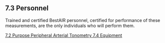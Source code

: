 ## 7.3 Personnel

Trained and certified BestAIR personnel, certified for performance of these measurements, are the only individuals who will perform them.



<div class="center">
<div class="btn-group">
  <a href=":pages_path:/manuals/peripheral-arterial-tonometry/7-02-purpose.md" class="btn btn-default">
    <span class="glyphicon glyphicon-chevron-left"></span>
    7.2 Purpose
  </a>

  <a href=":pages_path:/manuals/blood-collection-processing" class="btn btn-default">
    <span class="glyphicon glyphicon-chevron-up"></span>
    Peripheral Arterial Tonometry
  </a>

  <a href=":pages_path:/manuals/peripheral-arterial-tonometry/7-04-equipment.md" class="btn btn-success">
    7.4 Equipment
    <span class="glyphicon glyphicon-chevron-right"></span>
  </a>
</div>
</div>
